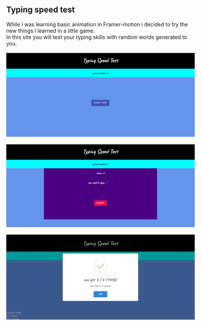 ## Typing speed test

While i was learning basic animation in Framer-motion i decided to try the new things i learned in a little game.<br/>
In this site you will test your typing skills with random words generated to you.
<br/>
<br/>
<img src="./main.png">
<br/>
<br/>
<img src="./second.png">
<br/>
<br/>
<img src="./third.png">

